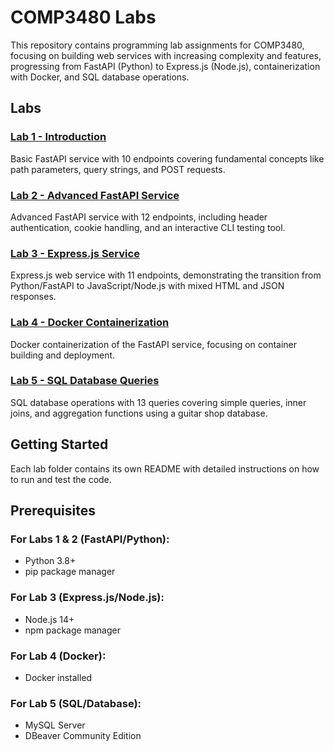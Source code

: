 # COMP3480 Labs

This repository contains programming lab assignments for COMP3480, focusing on building web services with increasing complexity and features, progressing from FastAPI (Python) to Express.js (Node.js), containerization with Docker, and SQL database operations.

## Labs

### [Lab 1 - Introduction](Lab%201/README.md)
Basic FastAPI service with 10 endpoints covering fundamental concepts like path parameters, query strings, and POST requests.

### [Lab 2 - Advanced FastAPI Service](Lab%202/README.md)
Advanced FastAPI service with 12 endpoints, including header authentication, cookie handling, and an interactive CLI testing tool.

### [Lab 3 - Express.js Service](Lab%203/README.md)
Express.js web service with 11 endpoints, demonstrating the transition from Python/FastAPI to JavaScript/Node.js with mixed HTML and JSON responses.

### [Lab 4 - Docker Containerization](Lab%204/README.md)
Docker containerization of the FastAPI service, focusing on container building and deployment.

### [Lab 5 - SQL Database Queries](Lab%205/README.md)
SQL database operations with 13 queries covering simple queries, inner joins, and aggregation functions using a guitar shop database.

## Getting Started

Each lab folder contains its own README with detailed instructions on how to run and test the code.

## Prerequisites

### For Labs 1 & 2 (FastAPI/Python):
- Python 3.8+
- pip package manager

### For Lab 3 (Express.js/Node.js):
- Node.js 14+
- npm package manager

### For Lab 4 (Docker):
- Docker installed

### For Lab 5 (SQL/Database):
- MySQL Server
- DBeaver Community Edition